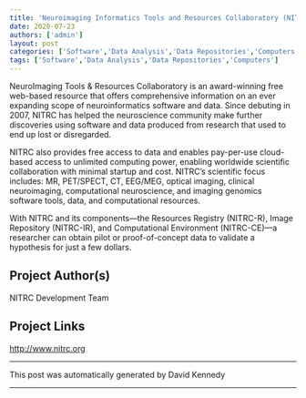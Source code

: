 ```yaml
---
title: 'Neuroimaging Informatics Tools and Resources Collaboratory (NITRC)'
date: 2020-07-23
authors: ['admin']
layout: post
categories: ['Software','Data Analysis','Data Repositories','Computers']
tags: ['Software','Data Analysis','Data Repositories','Computers']
---
```

NeuroImaging Tools & Resources Collaboratory is an award-winning free web-based resource that offers comprehensive information on an ever expanding scope of neuroinformatics software and data. Since debuting in 2007, NITRC has helped the neuroscience community make further discoveries using software and data produced from research that used to end up lost or disregarded. 

NITRC also provides free access to data and enables pay-per-use cloud-based access to unlimited computing power, enabling worldwide scientific collaboration with minimal startup and cost. NITRC’s scientific focus includes: MR, PET/SPECT, CT, EEG/MEG, optical imaging, clinical neuroimaging, computational neuroscience, and imaging genomics software tools, data, and computational resources.

With NITRC and its components—the Resources Registry (NITRC-R), Image Repository (NITRC-IR), and Computational Environment (NITRC-CE)—a researcher can obtain pilot or proof-of-concept data to validate a hypothesis for just a few dollars.


## Project Author(s)
NITRC Development Team
## Project Links
http://www.nitrc.org
***
This post was automatically generated by
David Kennedy
***
